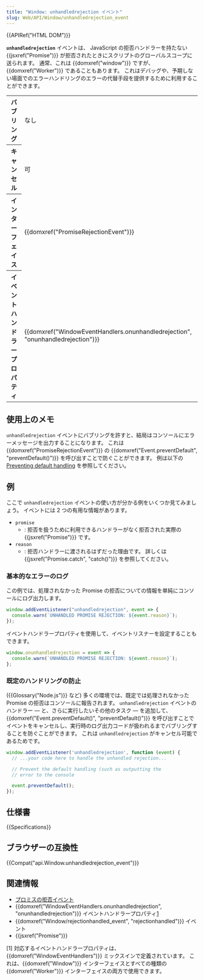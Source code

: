 ```yaml
---
title: "Window: unhandledrejection イベント"
slug: Web/API/Window/unhandledrejection_event
---
```


{{APIRef("HTML DOM")}}

**`unhandledrejection`** イベントは、 JavaScript の拒否ハンドラーを持たない {{jsxref("Promise")}} が拒否されたときにスクリプトのグローバルスコープに送られます。 通常、これは {{domxref("window")}} ですが、 {{domxref("Worker")}} であることもあります。 これはデバッグや、予期しない場面でのエラーハンドリングのエラーの代替手段を提供するために利用することができます。

<table class="properties">
  <tbody>
    <tr>
      <th scope="row">バブリング</th>
      <td>なし</td>
    </tr>
    <tr>
      <th scope="row">キャンセル</th>
      <td>可</td>
    </tr>
    <tr>
      <th scope="row">インターフェイス</th>
      <td>{{domxref("PromiseRejectionEvent")}}</td>
    </tr>
    <tr>
      <th scope="row">イベントハンドラープロパティ</th>
      <td>
        {{domxref("WindowEventHandlers.onunhandledrejection", "onunhandledrejection")}}
      </td>
    </tr>
  </tbody>
</table>

## 使用上のメモ

`unhandledrejection` イベントにバブリングを許すと、結局はコンソールにエラーメッセージを出力することになります。 これは {{domxref("PromiseRejectionEvent")}} の {{domxref("Event.preventDefault", "preventDefault()")}} を呼び出すことで防ぐことができます。 例は以下の [Preventing default handling](#preventing_default_handling) を参照してください。

## 例

ここで `unhandledrejection` イベントの使い方が分かる例をいくつか見てみましょう。 イベントには 2 つの有用な情報があります。

- `promise`
  - : 拒否を扱うために利用できるハンドラーがなく拒否された実際の {{jsxref("Promise")}} です。
- `reason`
  - : 拒否ハンドラーに渡されるはずだった理由です。 詳しくは {{jsxref("Promise.catch", "catch()")}} を参照してください。

### 基本的なエラーのログ

この例では、処理されなかった Promise の拒否についての情報を単純にコンソールにログ出力します。

```js
window.addEventListener("unhandledrejection", event => {
  console.warn(`UNHANDLED PROMISE REJECTION: ${event.reason}`);
});
```

イベントハンドラープロパティを使用して、イベントリスナーを設定することもできます。

```js
window.onunhandledrejection = event => {
  console.warn(`UNHANDLED PROMISE REJECTION: ${event.reason}`);
};
```

### 既定のハンドリングの防止

({{Glossary("Node.js")}} など) 多くの環境では、既定では処理されなかった Promise の拒否はコンソールに報告されます。 `unhandledrejection` イベントのハンドラー — と、さらに実行したいその他のタスク — を追加して、 {{domxref("Event.preventDefault()", "preventDefault()")}} を呼び出すことでイベントをキャンセルし、実行時のログ出力コードが扱われるまでバブリングすることを防ぐことができます。 これは `unhandledrejection` がキャンセル可能であるためです。

```js
window.addEventListener('unhandledrejection', function (event) {
  // ...your code here to handle the unhandled rejection...

  // Prevent the default handling (such as outputting the
  // error to the console

  event.preventDefault();
});
```

## 仕様書

{{Specifications}}

## ブラウザーの互換性

{{Compat("api.Window.unhandledrejection_event")}}

## 関連情報

- [プロミスの拒否イベント](/ja/docs/Web/JavaScript/Guide/Using_promises#%E3%83%97%E3%83%AD%E3%83%9F%E3%82%B9%E3%81%AE%E6%8B%92%E5%90%A6%E3%82%A4%E3%83%99%E3%83%B3%E3%83%88)
- {{domxref("WindowEventHandlers.onunhandledrejection", "onunhandledrejection")}} イベントハンドラープロパティ[1](#seealso-footnote-1)
- {{domxref("Window/rejectionhandled_event", "rejectionhandled")}} イベント
- {{jsxref("Promise")}}

\[1] 対応するイベントハンドラープロパティは、{{domxref("WindowEventHandlers")}} ミックスインで定義されています。 これは、{{domxref("Window")}} インターフェイスとすべての種類の {{domxref("Worker")}} インターフェイスの両方で使用できます。
